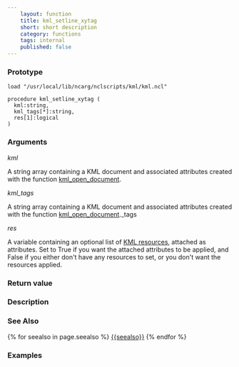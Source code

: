 ```yaml
---
    layout: function
    title: kml_setline_xytag
    short: short description
    category: functions
    tags: internal
    published: false
---
```


### Prototype

<pre><code>load "/usr/local/lib/ncarg/nclscripts/kml/kml.ncl"

procedure kml_setline_xytag (
  kml:string,
  kml_tags[*]:string,
  res[1]:logical
)
</code></pre>

### Arguments
*kml*

A string array containing a KML document and associated attributes created with the function [kml_open_document](functions/kml_open_document.html).

*kml_tags*

A string array containing a KML document and associated attributes created with the function [kml_open_document](functions/kml_open_document.html)._tags

*res*

A variable containing an optional list of [KML resources](resources), attached as attributes. Set to True if you want the attached attributes to be applied, and False if you either don't have any resources to set, or you don't want the resources applied.

### Return value

### Description

### See Also

{% for seealso in page.seealso %}
[{{seealso}}](functions/{{seealso}}.html)
{% endfor %}

### Examples


